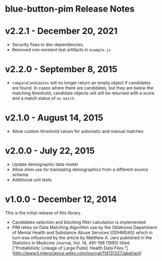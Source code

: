 # blue-button-pim Release Notes

# v2.2.1 - December 20, 2021

- Security fixes to dev dependencies.
- Removed non-existent test artifacts in `example.js`

# v2.2.0 - September 8, 2015

- `compareCandidates` will no longer return an empty object if candidates are found. In cases where
there are candidates, but they are below the matching threshold, candidate objects will still be
returned with a score and a match status of `no match`.

# v2.1.0 - August 14, 2015

- Allow custom threshold values for automatic and manual matches

# v2.0.0 - July 22, 2015

- Update demographic data model
- Allow shim use for translating demographics from a different source schema
- Additional unit tests

# v1.0.0 - December 12, 2014

This is the initial release of this library.

- Candidates selection and blocking filter calculation is implemented
- PIM relies on  Data Matching Algorithm use by the Oklahoma Department of Mental Health and Substance Abuse Services (ODHMSAS) which in turn was influenced by the article by Matthew A. Jaro published in the Statistics in Medicine Journal, Vol. 14, 491-198 (1995) titled ["Probabilistic Linkage of Large Public Health Data Files."] (http://www3.interscience.wiley.com/journal/114131327/abstract)
